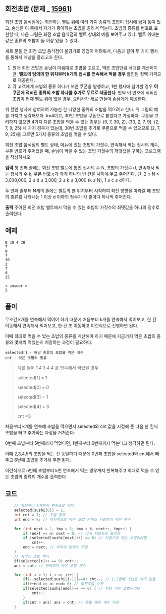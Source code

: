 
## 회전초밥 (문제 _ [15961](https://www.acmicpc.net/problem/15961))

회전 초밥 음식점에는 회전하는 벨트 위에 여러 가지 종류의 초밥이 접시에 담겨 놓여 있고, 손님은 이 중에서 자기가 좋아하는 초밥을 골라서 먹는다. 초밥의 종류를 번호로 표현할 때, 다음 그림은 회전 초밥 음식점의 벨트 상태의 예를 보여주고 있다. 벨트 위에는 같은 종류의 초밥이 둘 이상 있을 수 있다.

새로 문을 연 회전 초밥 음식점이 불경기로 영업이 어려워서, 다음과 같이 두 가지 행사를 통해서 매상을 올리고자 한다.

1.  원래 회전 초밥은 손님이 마음대로 초밥을 고르고, 먹은 초밥만큼 식대를 계산하지만, **벨트의 임의의 한 위치부터 k개의 접시를 연속해서 먹을 경우** 할인된 정액 가격으로 제공한다.
2.  각 고객에게 초밥의 종류 하나가 쓰인 쿠폰을 발행하고, 1번 행사에 참가할 경우 **이 쿠폰에 적혀진 종류의 초밥 하나를 추가로 무료로 제공한다**. 만약 이 번호에 적혀진 초밥이 현재 벨트 위에 없을 경우, 요리사가 새로 만들어 손님에게 제공한다.

위 할인 행사에 참여하여 가능한 한 다양한 종류의 초밥을 먹으려고 한다. 위 그림의 예를 가지고 생각해보자. k=4이고, 30번 초밥을 쿠폰으로 받았다고 가정하자. 쿠폰을 고려하지 않으면 4가지 다른 초밥을 먹을 수 있는 경우는 (9, 7, 30, 2), (30, 2, 7, 9), (2, 7, 9, 25) 세 가지 경우가 있는데, 30번 초밥을 추가로 쿠폰으로 먹을 수 있으므로 (2, 7, 9, 25)를 고르면 5가지 종류의 초밥을 먹을 수 있다.

회전 초밥 음식점의 벨트 상태, 메뉴에 있는 초밥의 가짓수, 연속해서 먹는 접시의 개수, 쿠폰 번호가 주어졌을 때, 손님이 먹을 수 있는 초밥 가짓수의 최댓값을 구하는 프로그램을 작성하시오.

**입력**
첫 번째 줄에는 회전 초밥 벨트에 놓인 접시의 수 N, 초밥의 가짓수 d, 연속해서 먹는 접시의 수 k, 쿠폰 번호 c가 각각 하나의 빈 칸을 사이에 두고 주어진다. 단, 2 ≤ N ≤ 3,000,000, 2 ≤ d ≤ 3,000, 2 ≤ k ≤ 3,000 (k ≤ N), 1 ≤ c ≤ d이다. 

두 번째 줄부터 N개의 줄에는 벨트의 한 위치부터 시작하여 회전 방향을 따라갈 때 초밥의 종류를 나타내는 1 이상 d 이하의 정수가 각 줄마다 하나씩 주어진다.

**출력**
주어진 회전 초밥 벨트에서 먹을 수 있는 초밥의 가짓수의 최댓값을 하나의 정수로 출력한다.
  

## 예제

	8 30 4 30
	7
	9
	7
	30
	2
	7
	9
	25
	
	< answer >
	5

 
## 풀이
무조건 k개를 연속해서 먹어야 하기 때문에 처음부터 k개를 연속해서 먹어보고, 한 칸 이동해서 연속해서 먹어보고, 한 칸 또 이동하고 이런식으로 진행하면 된다.

이때 최대로 먹을 수 있는 초밥의 종류를 계산해야 하기 때문에 지금까지 먹은 초밥의 종류와 몇개씩 먹었는지 저장하는 과정이 필요하다.

    selected[] - 해당 종류의 초밥을 먹은 개수
    cnt - 먹은 초밥의 종류

> 예를 들어 1 4 3 4 4 를 연속해서 먹었을 경우
> 
> selected[1] = 1 
>
> selected[2] = 0 
>
> selected[3] = 1 
>
> selected[4] = 3 
>
> cnt =3 

처음부터 k개를 연속해 초밥을 먹으면서 selected와 cnt 값을 지정해 준 다음 한 칸씩 초밥을 빼고 추가하는 과정을 거쳐준다.

0번째 초밥부터 5번째까지 먹었다면, 1번째부터 6번째까지 먹는다고 생각하면 된다.

이때 2,3,4,5의 초밥을 먹는 건 동일하기 때문에 0번째 초밥을 selected와 cnt에서 빼주고 6번째 초밥을 추가해 주면 된다.

이런식으로 n번째 초밥부터 k번 연속해서 먹는 경우까지 반복해주고 최대로 먹을 수 있는 초밥의 종류의 개수를 출력한다

## 코드
```java
	// 처음부터 k개까지 연속으로 먹음
	selected[sushi[0]] = 1;
	int cnt = 1; // 초밥 종류
	int end = 0; // 마지막으로 먹은 초밥 인덱스 저장하기 위한 변수
	
	for (int next = 1, tmp = 1; tmp < k; next++, tmp++) {
		if (next == n) next = 0; // 다시 처음으로 돌아감
		if (selected[sushi[next]++] == 0) // 처음으로 먹는 초밥이라면
			cnt++;
		end = next; // 마지막 인덱스 저장
	}
	// 서비스 초밥 먹기
	if(selected[c]++ == 0) cnt++;	
	ans = cnt; // 현재까지 먹은 초밥 개수

	for (int i = 1; i < n; i++) {
		if(--selected[sushi[i-1]]==0) cnt--; // i-1번째 초밥은 먹지 않음
		if(++end == n) end= 0; // 회전초밥 순환
		if(selected[sushi[end]]++ == 0) { // 처음 먹는 초밥이라면
			cnt++;
		}
		if(cnt > ans) ans = cnt; // 초밥 종류 개수 저장
	}
```
